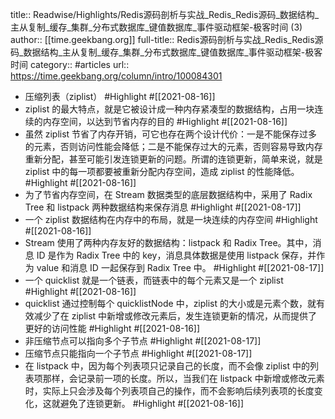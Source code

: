 title:: Readwise/Highlights/Redis源码剖析与实战_Redis_Redis源码_数据结构_主从复制_缓存_集群_分布式数据库_键值数据库_事件驱动框架-极客时间 (3)
author:: [[time.geekbang.org]]
full-title:: Redis源码剖析与实战_Redis_Redis源码_数据结构_主从复制_缓存_集群_分布式数据库_键值数据库_事件驱动框架-极客时间
category:: #articles
url:: https://time.geekbang.org/column/intro/100084301

- 压缩列表（ziplist） #Highlight #[[2021-08-16]]
- ziplist 的最大特点，就是它被设计成一种内存紧凑型的数据结构，占用一块连续的内存空间，以达到节省内存的目的 #Highlight #[[2021-08-16]]
- 虽然 ziplist 节省了内存开销，可它也存在两个设计代价：一是不能保存过多的元素，否则访问性能会降低；二是不能保存过大的元素，否则容易导致内存重新分配，甚至可能引发连锁更新的问题。所谓的连锁更新，简单来说，就是 ziplist 中的每一项都要被重新分配内存空间，造成 ziplist 的性能降低。 #Highlight #[[2021-08-16]]
- 为了节省内存空间，在 Stream 数据类型的底层数据结构中，采用了 Radix Tree 和 listpack 两种数据结构来保存消息 #Highlight #[[2021-08-17]]
- 一个 ziplist 数据结构在内存中的布局，就是一块连续的内存空间 #Highlight #[[2021-08-16]]
- Stream 使用了两种内存友好的数据结构：listpack 和 Radix Tree。其中，消息 ID 是作为 Radix Tree 中的 key，消息具体数据是使用 listpack 保存，并作为 value 和消息 ID 一起保存到 Radix Tree 中。 #Highlight #[[2021-08-17]]
- 一个 quicklist 就是一个链表，而链表中的每个元素又是一个 ziplist #Highlight #[[2021-08-16]]
- quicklist 通过控制每个 quicklistNode 中，ziplist 的大小或是元素个数，就有效减少了在 ziplist 中新增或修改元素后，发生连锁更新的情况，从而提供了更好的访问性能 #Highlight #[[2021-08-16]]
- 非压缩节点可以指向多个子节点 #Highlight #[[2021-08-17]]
- 压缩节点只能指向一个子节点 #Highlight #[[2021-08-17]]
- 在 listpack 中，因为每个列表项只记录自己的长度，而不会像 ziplist 中的列表项那样，会记录前一项的长度。所以，当我们在 listpack 中新增或修改元素时，实际上只会涉及每个列表项自己的操作，而不会影响后续列表项的长度变化，这就避免了连锁更新。 #Highlight #[[2021-08-16]]